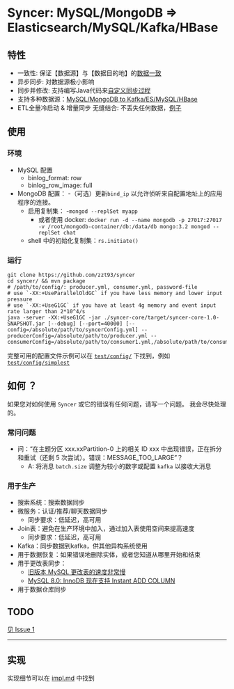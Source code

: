 
# Syncer: MySQL/MongoDB => Elasticsearch/MySQL/Kafka/HBase

## 特性

- 一致性: 保证【数据源】与【数据目的地】的[数据一致](consistency_CN.md)
- 异步同步: 对数据源极小影响
- 同步并修改: 支持编写Java代码来[自定义同步过程](config/consumer-filter_CN.md)
- 支持多种数据源：[MySQL/MongoDB to Kafka/ES/MySQL/HBase](detail-feature_CN.md)
- ETL全量冷启动 & 增量同步 无缝结合: 不丢失任何数据，[例子](../test/config/cold/consumer/cold.yml)


## 使用

### 环境

- MySQL 配置
  - binlog_format: row
  - binlog_row_image: full
- MongoDB 配置：
  -（可选）更新`bind_ip` 以允许侦听来自配置地址上的应用程序的连接。
  - 启用复制集：
    -`mongod --replSet myapp`
      - 或者使用 docker: `docker run -d --name mongodb -p 27017:27017 -v /root/mongodb-container/db:/data/db mongo:3.2 mongod --replSet chat`
  - shell 中的初始化复制集：`rs.initiate()`
      
### 运行
```
git clone https://github.com/zzt93/syncer
cd syncer/ && mvn package
# /path/to/config/: producer.yml, consumer.yml, password-file
# use `-XX:+UseParallelOldGC` if you have less memory and lower input pressure
# use `-XX:+UseG1GC` if you have at least 4g memory and event input rate larger than 2*10^4/s
java -server -XX:+UseG1GC -jar ./syncer-core/target/syncer-core-1.0-SNAPSHOT.jar [--debug] [--port=40000] [--config=/absolute/path/to/syncerConfig.yml] --producerConfig=/absolute/path/to/producer.yml --consumerConfig=/absolute/path/to/consumer1.yml,/absolute/path/to/consumer2.yml
```
完整可用的配置文件示例可以在 [`test/config/`](../test/config) 下找到，例如 [`test/config/simplest`](../test/config/simplest)

## 如何 ？

如果您对如何使用 `Syncer` 或它的错误有任何问题，请写一个问题。
我会尽快处理的。
 
### 常问问题

- 问：“在主题分区 xxx.xxPartition-0 上的相关 ID xxx 中出现错误，正在拆分和重试（还剩 5 次尝试）。错误：MESSAGE_TOO_LARGE”？
    - A: 将消息 `batch.size` 调整为较小的数字或配置 `kafka` 以接收大消息


### 用于生产
- 搜索系统：搜索数据同步
- 微服务：认证/推荐/聊天数据同步
    - 同步要求：低延迟，高可用
- Join表：避免在生产环境中加入，通过加入表使用空间来提高速度
    - 同步要求：低延迟，高可用
- Kafka：同步数据到kafka，供其他异构系统使用
- 用于数据恢复：如果错误地删除实体，或者您知道从哪里开始和结束
- 用于更改表同步：
    - [旧版本 MySQL 更改表的速度非常慢](https://stackoverflow.com/questions/12774709/mysql-very-slow-for-alter-table-query)
    - [MySQL 8.0: InnoDB 现在支持 Instant ADD COLUMN](https://mysqlserverteam.com/mysql-8-0-innodb-now-supports-instant-add-column/)
- 用于数据仓库同步

## TODO
[见 Issue 1](https://github.com/zzt93/syncer/issues/1)

---

## 实现
实现细节可以在 [impl.md](impl.md) 中找到
